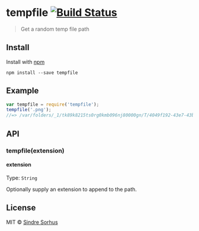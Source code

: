 # tempfile [![Build Status](https://travis-ci.org/sindresorhus/tempfile.png?branch=master)](http://travis-ci.org/sindresorhus/tempfile)

> Get a random temp file path


## Install

Install with [npm](https://npmjs.org/package/tempfile)

```
npm install --save tempfile
```


## Example

```js
var tempfile = require('tempfile');
tempfile('.png');
//=> /var/folders/_1/tk89k8215ts0rg0kmb096nj80000gn/T/4049f192-43e7-43b2-98d9-094e6760861b.png
```

## API

### tempfile(extension)

#### extension

Type: `String`

Optionally supply an extension to append to the path.


## License

MIT © [Sindre Sorhus](http://sindresorhus.com)
